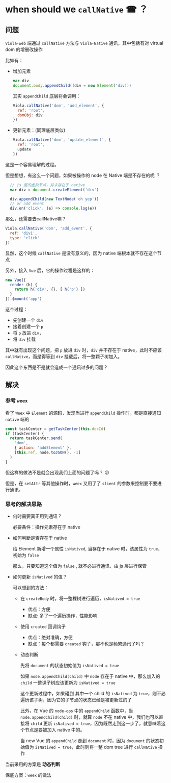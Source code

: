 # when should we `callNative` ☎ ？

## 问题

  `Viola-web` 端通过 `callNative` 方法与 `Viola-Native` 通讯，其中包括有对 virtual dom 的增删改操作

  比如有：

  - 增加元素
  
    ``` javascript
    var div
    document.body.appendChild((div = new Element('div)))
    ```
    其实 `appendChild` 底层将会调用：

    ``` javascript
    Viola.callNative('dom', 'add_element', {
      ref: 'root',
      domObj: div
    })
    ```
  - 更新元素：(同理底层类似)

    ``` javascript
    Viola.callNative('dom', 'update_element', {
      ref: 'root',
      update
    })
    ```
  这是一个容易理解的过程。

  但是想想，有这么一个问题，如果被操作的 node 在 Native 端是不存在的呢 ？

  ``` javascript
    // js 层的虚拟节点，并未存在于 native
    var div = document.createElement('div')

    div.appendChild(new TextNode('oh yep'))
    // or add event
    div.on('click', (e) => console.log(e))

  ```
  那么，还需要去callNative嘛？

  ``` javascript
  Viola.callNative('dom', 'add_event', {
    ref: 'div1',
    type: 'click'
  })
  ```

  显然，这个时候 `callNative` 是没有意义的，因为 native 端根本就不存在这个节点

  另外，接入 `Vue` 后，它的操作过程是这样的：

  ``` javascript
  new Vue({
    render (h) {
      return h('div', {}, [ h('p') ])
    }
  }).$mount('app')
  ```

  这个过程：
  - 先创建一个 `div`
  - 接着创建一个 `p`
  - 将 `p` 放进 `div`，
  - 将 `div` 挂载

  其中就有出现这个问题，把 `p` 放进 `div` 时，`div` 并不存在于 native，此时不应该 `callNative`，而是得等到 `div` 挂载后，将一整颗子树加入。
  
  因此这个东西是不是就会造成一个通讯过多的问题？

## 解决

  ### **参考 `weex`**
  
  看了 `Weex` 中 `Element` 的源码，发现当进行 `appendChild` 操作时，都是直接通知 `native` 端的

  ``` javascript
  const taskCenter = getTaskCenter(this.docId)
  if (taskCenter) {
    return taskCenter.send(
      'dom',
      { action: 'addElement' },
      [this.ref, node.toJSON(), -1]
    )
  }
  ```
  但这样的做法不是就会出现我们上面的问题了吗？ 😵

  但是，在 `setAttr` 等其他操作时，`weex` 又用了了 `slient` 的参数来控制要不要进行通讯。

  ### **思考的解决思路**

  - 何时需要真正用到通讯？

    必要条件：操作元素存在于 native

  - 如何判断是否存在于 native

    给 Element 新增一个属性 `isNatived`, 当存在于 native 时，该属性为 `true`， 初始为 `false`

    那么，只要知道这个值为 `false` , 就不必进行通讯，由 js 层进行保管

  - 如何更新 `isNatived` 的值？

    可以想到的方法：

    - 在 `createBody` 时，将一整棵树进行遍历，`isNatived = true`
      - 优点：方便
      - 缺点: 多了一个遍历操作，性能影响
    - 使用 `created` 回调钩子
      - 优点：绝对准确，方便
      - 缺点：每个都需要 `created` 钩子，那不也是频繁通讯了吗？
    - 动态判断

      先将 `document` 的状态初始值为 `isNatived = true`

      如果 `node.appendChild(child)` 中 `node` 存在于 native 中，那么加入的 `child` 一整课子树应该更新为 `isNatived = true`

      这个更新过程中，如果碰到 其中一个 child 的 `isNatived` 为 `true`，则不必遍历该子树，因为它的子节点的状态已经是被更新过的了

      此外，在 Vue 的 `node-ops` 中的 `appendChild` 函数中，当 `node.appendChild(child)` 时，就算 `node` 不在 native 中，我们也可以直接将 `child` 更新 `isNatived = true`，因为既然走到这一步了，就意味着这个节点是要被加入 native 中的。

      当 new Vue 的 `appendChild` 走到 `document` 时，因为 `document` 的状态初始值为 `isNatived = true`，此时则将一整 dom tree 进行 `callNative` 操作

  当前采用的方案是 **动态判断**

  保底方案：`weex` 的做法